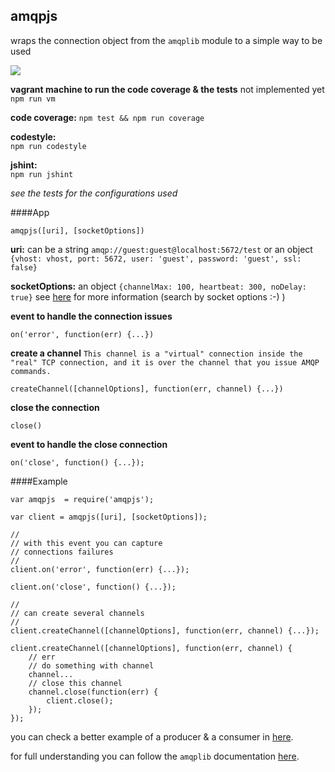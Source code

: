 ## amqpjs

wraps the connection object from the `amqplib` module to a simple way to be used

<a href="https://nodei.co/npm/amqpjs/"><img src="https://nodei.co/npm/amqpjs.png?downloads=true"></a>

**vagrant machine to run the code coverage & the tests** not implemented yet
`npm run vm`

**code coverage:**
`npm test && npm run coverage`

**codestyle:** 	
`npm run codestyle`

**jshint:** 	
`npm run jshint`


*see the tests for the configurations used*

####App

	amqpjs([uri], [socketOptions])
	
**uri:** can be a string `amqp://guest:guest@localhost:5672/test` or an object 
`{vhost: vhost, port: 5672, user: 'guest', password: 'guest', ssl: false}`

**socketOptions:** an object `{channelMax: 100, heartbeat: 300, noDelay: true}`
see [here](http://www.squaremobius.net/amqp.node/doc/channel_api.html) for more information (search by socket options :-) )

**event to handle the connection issues**

	on('error', function(err) {...})
	
**create a channel** `This channel is a "virtual" connection inside the "real" TCP connection, and it is over the channel that you issue AMQP commands.`

	createChannel([channelOptions], function(err, channel) {...})
	
**close the connection** 
	
	close()
	
**event to handle the close connection**

	on('close', function() {...});

####Example

	var amqpjs  = require('amqpjs');
	
	var client = amqpjs([uri], [socketOptions]);
	
	//
	// with this event you can capture
	// connections failures
	//
	client.on('error', function(err) {...});
	
	client.on('close', function() {...});
	
	//
	// can create several channels
	//
	client.createChannel([channelOptions], function(err, channel) {...});
	
	client.createChannel([channelOptions], function(err, channel) {
		// err
		// do something with channel
		channel...
		// close this channel
		channel.close(function(err) {
			client.close();
		});
	});
	

you can check a better example of a producer & a consumer in [here](https://github.com/joaquimserafim/amqpjs/blob/master/test/queue.js).


for full understanding you can follow the `amqplib` documentation [here](http://www.squaremobius.net/amqp.node/doc/channel_api.html).

